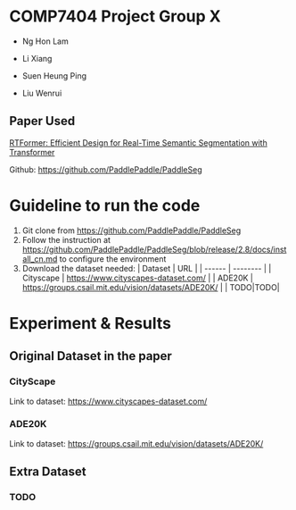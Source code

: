 # COMP7404 Project Group X

- Ng Hon Lam

- Li Xiang

- Suen Heung Ping

- Liu Wenrui
## Paper Used
[RTFormer: Efficient Design for Real-Time Semantic Segmentation with Transformer](https://proceedings.neurips.cc/paper_files/paper/2022/file/30e10e671c5e43edb67eb257abb6c3ea-Paper-Conference.pdf)

Github: https://github.com/PaddlePaddle/PaddleSeg

# Guideline to run the code
1. Git clone from https://github.com/PaddlePaddle/PaddleSeg
2. Follow the instruction at https://github.com/PaddlePaddle/PaddleSeg/blob/release/2.8/docs/install_cn.md to configure the environment
3. Download the dataset needed:
   | Dataset | URL |
   | ------    | --------                            |
   | Cityscape | https://www.cityscapes-dataset.com/ <tr></tr>|
   | ADE20K    | https://groups.csail.mit.edu/vision/datasets/ADE20K/ <tr></tr> |
   | TODO|TODO|
   
# Experiment & Results

## Original Dataset in the paper

### CityScape
Link to dataset: https://www.cityscapes-dataset.com/
### ADE20K
Link to dataset: https://groups.csail.mit.edu/vision/datasets/ADE20K/

## Extra Dataset

### TODO
